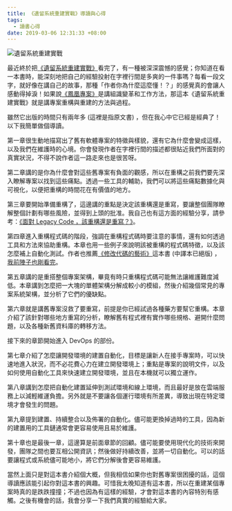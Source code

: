 ```yaml
---
title: 《遺留系統重建實戰》導讀與心得
tags:
  - 讀書心得
date: 2019-03-06 12:31:33 +08:00
---
```


![遺留系統重建實戰](https://cf-assets2.tenlong.com.tw/products/images/000/111/651/original/51PgSbJUUNL.jpg?1525598072)

最近終於把[《遺留系統重建實戰》](https://www.tenlong.com.tw/products/9787115465856)看完了，有一種被深深震憾的感覺；你知道在看一本書時，能深刻地把自己的經驗投射在字裡行間是多爽的一件事嗎？每看一段文字，就好像在講自己的故事，那種「作者你為什麼這麼懂！？」的感覺真的會讓人感動得掉淚！‬如果說[《鳳凰專案》](https://www.tenlong.com.tw/products/9789864765867)是講組識變革和工作方法，那這本《遺留系統重建實戰》就是講專案重構與重建的方法與過程。

雖然它出版的時間只有兩年多 (這裡是指原文書) ，但在我心中它已經是經典了！以下我簡單做個導讀。

<!-- more -->

第一章很生動地描寫出了舊有軟體專案的特徵與樣貌，還有它為什麼會變成這樣，以及我們在維護時的心境。你會發現作者在字裡行間的描述都很貼近我們所面對的真實狀況，不得不說作者這一路走來也是很苦呀。

第二章講的是你為什麼會對這些舊專案有負面的觀感，所以在重構之前我們要先深入瞭解專案以找到這些痛點。透過一些工具的輔助，我們可以將這些痛點數據化與可視化，以便把重構的時間花在有價值的地方。

第三章要開始準備重構了，這邊講的重點是決定該重構還是重寫，要讓整個團隊瞭解整個計劃有哪些風險，並得到上頭的批准。我自己也有這方面的經驗分享，請參考：[《面對 Legacy Code ，該重構還是重寫？》](https://jaceju.net/refactor-or-rebuild/)。

第四章進入重構程式碼的階段，強調在重構程式碼時要注意的事情，還有如何透過工具和方法來協助重構。本章也用一些例子來說明該被重構的程式碼特徵，以及該怎麼補上自動化測試。作者也推薦[《修改代碼的藝術》](https://www.tenlong.com.tw/products/9787111466253)這本書 (中譯本已絕版) ，[我前陣子也剛看完](https://www.facebook.com/jaceju/posts/2078275572254125)。

第五章講的是重搭整個專案架構，畢竟有時只重構程式碼可能無法讓維護難度減低。本章講到怎麼把一大塊的單體架構分解成較小的模組，然後介紹幾個常見的專案系統架構，並分析了它們的優缺點。

第六章就是講舊專案沒救了要重寫，前提是你已經試過各種藥方要幫它重構。本章介紹了該針對哪些地方重寫的分析，瞭解舊有程式裡有實作哪些規格、避開什麼問題，以及各種新舊資料庫的轉移方法。

接下來的章節開始進入 DevOps 的部份。

第七章介紹了怎麼讓開發環境的建置自動化，目標是讓新人在接手專案時，可以快速地進入狀況，而不必花費心力在建立開發環境上；重點是專案的說明文件，以及如何使用自動化工具來快速建立開發環境，並且在本機就可以獨立運作。

第八章講到怎麼把自動化建置延伸到測試環境和線上環境，而且最好是放在雲端服務上以減輕維運負擔。另外就是不要讓各個運行環境有所差異，導致出現在特定環境才會發生的問題。

第九章提到建置、持續整合以及佈署的自動化。儘可能更換掉過時的工具，因為新的建置用的工具鏈通常會更容易使用且易於維護。

第十章也是最後一章，這邊算是前面章節的回顧。儘可能要使用現代化的技術來開發，團隊之間也要互相公開資訊；然後做好持續改善，並將一切自動化。可以的話要讓程式或系統儘可能地小，將它們分解後會更容易維護。

當然上面只是對這本書介紹個大概，但我相信如果你也對舊專案很困擾的話，這個導讀應該能引起你對這本書的興趣。可惜我太晚知道有這本書，所以在重建某個專案時真的是跌跌撞撞；不過也因為有這樣的經驗，才會對這本書的內容特別有感觸。之後有機會的話，我會分享一下我們真實的經驗給大家。
